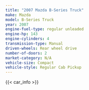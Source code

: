 ```yaml
---
title: "2007 Mazda B-Series Truck"
make: Mazda
model: B-Series Truck
year: 2007
engine-fuel-type: regular unleaded
engine-hp: 143
engine-cylinders: 4
transmission-type: Manual
driven-wheels: Rear wheel drive
number-of-doors: 2
market-category: N/A
vehicle-size: Compact
vehicle-style: Regular Cab Pickup
---
```


{{< car_info >}}
